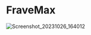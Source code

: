 # FraveMax
![Screenshot_20231026_164012](https://github.com/Lilded23/FraveMax/assets/38567673/ca8753c2-b6e7-4493-8fe0-3fd8dec6277a)

